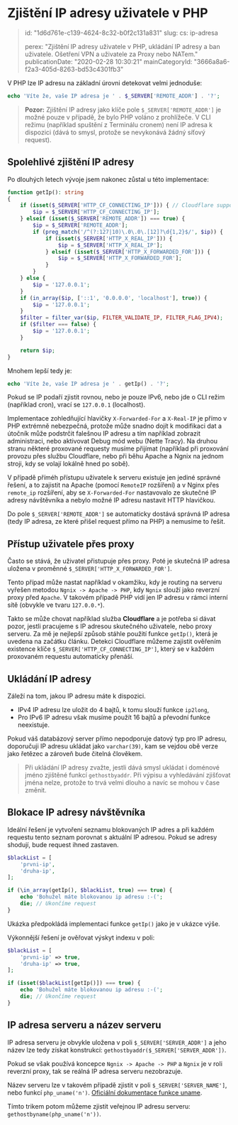 Zjištění IP adresy uživatele v PHP
==================================

> id: "1d6d761e-c139-4624-8c32-b0f2c131a831"
> slug:
> 	cs: ip-adresa
> 
> perex: "Zjištění IP adresy uživatele v PHP, ukládání IP adresy a ban uživatele. Ošetření VPN a uživatele za Proxy nebo NATem."
> publicationDate: "2020-02-28 10:30:21"
> mainCategoryId: "3666a8a6-f2a3-405d-8263-bd53c4301fb3"

V PHP lze IP adresu na základní úrovni detekovat velmi jednoduše:

```php
echo 'Víte že, vaše IP adresa je ' . $_SERVER['REMOTE_ADDR'] . '?';
```

> **Pozor:** Zjištění IP adresy jako klíče pole `$_SERVER['REMOTE_ADDR']` je možné pouze v případě, že bylo PHP voláno z prohlížeče. V CLI režimu (například spuštění z Terminálu cronem) není IP adresa k dispozici (dává to smysl, protože se nevykonává žádný síťový request).

Spolehlivé zjištění IP adresy
-----------------------------

Po dlouhých letech vývoje jsem nakonec zůstal u této implementace:

```php
function getIp(): string
{
    if (isset($_SERVER['HTTP_CF_CONNECTING_IP'])) { // Cloudflare support
        $ip = $_SERVER['HTTP_CF_CONNECTING_IP'];
    } elseif (isset($_SERVER['REMOTE_ADDR']) === true) {
        $ip = $_SERVER['REMOTE_ADDR'];
        if (preg_match('/^(?:127|10)\.0\.0\.[12]?\d{1,2}$/', $ip)) {
            if (isset($_SERVER['HTTP_X_REAL_IP'])) {
                $ip = $_SERVER['HTTP_X_REAL_IP'];
            } elseif (isset($_SERVER['HTTP_X_FORWARDED_FOR'])) {
                $ip = $_SERVER['HTTP_X_FORWARDED_FOR'];
            }
        }
    } else {
        $ip = '127.0.0.1';
    }
    if (in_array($ip, ['::1', '0.0.0.0', 'localhost'], true)) {
        $ip = '127.0.0.1';
    }
    $filter = filter_var($ip, FILTER_VALIDATE_IP, FILTER_FLAG_IPV4);
    if ($filter === false) {
        $ip = '127.0.0.1';
    }

    return $ip;
}
```

Mnohem lepší tedy je:

```php
echo 'Víte že, vaše IP adresa je ' . getIp() . '?';
```

Pokud se IP podaří zjistit rovnou, nebo je pouze IPv6, nebo jde o CLI režim (například cron), vrací se `127.0.0.1` (localhost).

Implementace zohledňující hlavičky `X-Forwarded-For` a `X-Real-IP` je přímo v PHP extrémně nebezpečná, protože může snadno dojít k modifikaci dat a útočník může podstrčit falešnou IP adresu a tím například zobrazit administraci, nebo aktivovat Debug mód webu (Nette Tracy). Na druhou stranu některé proxované requesty musíme přijímat (například při proxování provozu přes službu Cloudflare, nebo při běhu Apache a Ngnix na jednom stroji, kdy se volají lokálně hned po sobě).

V případě příméh přístupu uživatele k serveru existuje jen jediné správné řešení, a to zajistit na Apache (pomocí `RemoteIP` rozšíření) a v Nginx přes `remote_ip` rozšíření, aby se `X-Forwarded-For` nastavovalo ze skutečné IP adresy návštěvníka a nebylo možné IP adresu nastavit HTTP hlavičkou.

Do pole `$_SERVER['REMOTE_ADDR']` se automaticky dostává správná IP adresa (tedy IP adresa, ze které přišel request přímo na PHP) a nemusíme to řešit.

Přístup uživatele přes proxy
----------------------------

Často se stává, že uživatel přistupuje přes proxy. Poté je skutečná IP adresa uložena v proměnné `$_SERVER['HTTP_X_FORWARDED_FOR']`.

Tento případ může nastat například v okamžiku, kdy je routing na serveru vyřešen metodou `Ngnix -> Apache -> PHP`, kdy `Ngnix` slouží jako reverzní proxy před `Apache`. V takovém případě PHP vidí jen IP adresu v rámci interní sítě (obvykle ve tvaru `127.0.0.*`).

Takto se může chovat například služba **Cloudflare** a je potřeba si dávat pozor, jestli pracujeme s IP adresou skutečného uživatele, nebo proxy serveru. Za mě je nejlepší způsob stáhle použití funkce `getIp()`, která je uvedena na začátku článku. Detekci Cloudflare můžeme zajistit ověřením existence klíče `$_SERVER['HTTP_CF_CONNECTING_IP']`, který se v každém proxovaném requestu automaticky přenáší.

Ukládání IP adresy
------------------

Záleží na tom, jakou IP adresu máte k dispozici.

- IPv4 IP adresu lze uložit do 4 bajtů, k tomu slouží funkce `ip2long`,
- Pro IPv6 IP adresu však musíme použít 16 bajtů a převodní funkce neexistuje.

Pokud váš databázový server přímo nepodporuje datový typ pro IP adresu, doporučuji IP adresu ukládat jako `varchar(39)`, kam se vejdou obě verze jako řetězec a zároveň bude čitelná člověkem.

> Při ukládání IP adresy zvažte, jestli dává smysl ukládat i doménové jméno zjištěné funkcí `gethostbyaddr`. Při výpisu a vyhledávání zjišťovat jména nelze, protože to trvá velmi dlouho a navíc se mohou v čase změnit.

Blokace IP adresy návštěvníka
-----------------------------

Ideální řešení je vytvoření seznamu blokovaných IP adres a při každém requestu tento seznam porovnat s aktuální IP adresou. Pokud se adresy shodují, bude request ihned zastaven.

```php
$blackList = [
    'prvni-ip',
    'druha-ip',
];

if (\in_array(getIp(), $blackList, true) === true) {
    echo 'Bohužel máte blokovanou ip adresu :-(';
    die; // Ukončíme request
}
```

Ukázka předpokládá implementaci funkce `getIp()` jako je v ukázce výše.

Výkonnější řešení je ověřovat výskyt indexu v poli:

```php
$blackList = [
    'prvni-ip' => true,
    'druha-ip' => true,
];

if (isset($blackList[getIp()]) === true) {
    echo 'Bohužel máte blokovanou ip adresu :-(';
    die; // Ukončíme request
}
```

IP adresa serveru a název serveru
---------------------------------

IP adresa serveru je obvykle uložena v poli `$_SERVER['SERVER_ADDR']` a jeho název lze tedy získat konstrukcí: `gethostbyaddr($_SERVER['SERVER_ADDR'])`.

Pokud se však používá koncepce `Ngnix -> Apache -> PHP` a `Ngnix` je v roli reverzní proxy, tak se reálná IP adresa serveru nezobrazuje.

Název serveru lze v takovém případě zjistit v poli `$_SERVER['SERVER_NAME']`, nebo funkcí `php_uname('n')`. [Oficiální dokumentace funkce uname](https://www.php.net/manual/en/function.php-uname.php).

Tímto trikem potom můžeme zjistit veřejnou IP adresu serveru: `gethostbyname(php_uname('n'))`.
